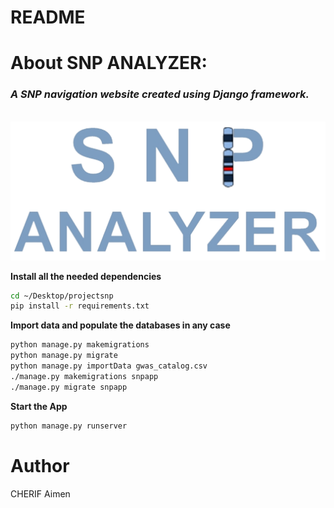 README
======

# About SNP ANALYZER:
<h3><em>A SNP navigation website created using Django framework.</em></h3>
<br>
<a href="https://github.com/Aimen-prog/SNP_project"><img src="snpapp/static/img/homelogo.png" alt="Logo" ></a>
<br>

**Install all the needed dependencies**

```bash
cd ~/Desktop/projectsnp
pip install -r requirements.txt

```

**Import data and populate the databases in any case**
```bash
python manage.py makemigrations
python manage.py migrate
python manage.py importData gwas_catalog.csv
./manage.py makemigrations snpapp
./manage.py migrate snpapp

```

**Start the App**
```bash
python manage.py runserver

```

# Author
CHERIF Aimen
